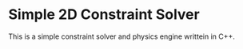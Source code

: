 # Simple 2D Constraint Solver

This is a simple constraint solver and physics engine writtein in C++.

